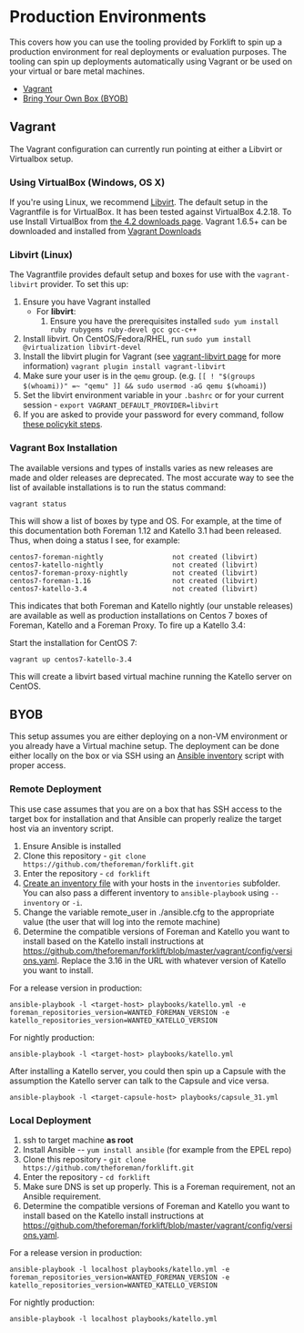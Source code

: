 # Production Environments

This covers how you can use the tooling provided by Forklift to spin up a production environment for real deployments or evaluation purposes. The tooling can spin up deployments automatically using Vagrant or be used on your virtual or bare metal machines.

 * [Vagrant](#vagrant)
 * [Bring Your Own Box (BYOB)](#byob)


## Vagrant

The Vagrant configuration can currently run pointing at either a Libvirt or Virtualbox setup.

### Using VirtualBox (Windows, OS X)

If you're using Linux, we recommend [Libvirt](#libvirt). The default setup in the Vagrantfile is for VirtualBox. It has been tested against VirtualBox 4.2.18.  To use Install VirtualBox from [the 4.2 downloads
page](https://www.virtualbox.org/wiki/Download_Old_Builds_4_2). Vagrant 1.6.5+ can be downloaded and installed from [Vagrant Downloads](http://www.vagrantup.com/downloads.html)

### Libvirt (Linux)

The Vagrantfile provides default setup and boxes for use with the `vagrant-libvirt` provider. To set this up:

1. Ensure you have Vagrant installed
   * For **libvirt**:
     1. Ensure you have the prerequisites installed `sudo yum install ruby rubygems ruby-devel gcc gcc-c++`
1. Install libvirt. On CentOS/Fedora/RHEL, run `sudo yum install @virtualization libvirt-devel`
1. Install the libvirt plugin for Vagrant (see [vagrant-libvirt page](https://github.com/vagrant-libvirt/vagrant-libvirt) for more information) `vagrant plugin install vagrant-libvirt`
1. Make sure your user is in the `qemu` group. (e.g. `[[ ! "$(groups $(whoami))" =~ "qemu" ]] && sudo usermod -aG qemu $(whoami)`)
1. Set the libvirt environment variable in your `.bashrc` or for your current session - `export VAGRANT_DEFAULT_PROVIDER=libvirt`
1. If you are asked to provide your password for every command, follow [these policykit steps](https://developer.fedoraproject.org/tools/vagrant/vagrant-libvirt.html).

### Vagrant Box Installation

The available versions and types of installs varies as new releases are made and older releases are deprecated. The most accurate way to see the list of available installations is to run the status command:

```
vagrant status
```

This will show a list of boxes by type and OS. For example, at the time of this documentation both Foreman 1.12 and Katello 3.1 had been released. Thus, when doing a status I see, for example:

```
centos7-foreman-nightly                 not created (libvirt)
centos7-katello-nightly                 not created (libvirt)
centos7-foreman-proxy-nightly           not created (libvirt)
centos7-foreman-1.16                    not created (libvirt)
centos7-katello-3.4                     not created (libvirt)
```

This indicates that both Foreman and Katello nightly (our unstable releases) are available as well as production installations on Centos 7 boxes of Foreman, Katello and a Foreman Proxy. To fire up a Katello 3.4:

Start the installation for CentOS 7:

    vagrant up centos7-katello-3.4

This will create a libvirt based virtual machine running the Katello server on CentOS.

## BYOB

This setup assumes you are either deploying on a non-VM environment or you already have a Virtual machine setup. The deployment can be done either locally on the box or via SSH using an [Ansible inventory](http://docs.ansible.com/ansible/intro_inventory.html) script with proper access.

### Remote Deployment

This use case assumes that you are on a box that has SSH access to the target box for installation and that Ansible can properly realize the target host via an inventory script.

1. Ensure Ansible is installed
2. Clone this repository - `git clone https://github.com/theforeman/forklift.git`
3. Enter the repository - `cd forklift`
4. [Create an inventory file](https://docs.ansible.com/ansible/latest/intro_inventory.html) with your hosts in the `inventories` subfolder. You can also pass a different inventory to `ansible-playbook` using `--inventory` or `-i`.
5. Change the variable remote_user in ./ansible.cfg to the appropriate value (the user that will log into the remote machine)
6. Determine the compatible versions of Foreman and Katello you want to install based on the Katello install instructions at https://github.com/theforeman/forklift/blob/master/vagrant/config/versions.yaml. Replace the 3.16 in the URL with whatever version of Katello you want to install.

For a release version in production:

    ansible-playbook -l <target-host> playbooks/katello.yml -e foreman_repositories_version=WANTED_FOREMAN_VERSION -e katello_repositories_version=WANTED_KATELLO_VERSION

For nightly production:

    ansible-playbook -l <target-host> playbooks/katello.yml


After installing a Katello server, you could then spin up a Capsule with the assumption the Katello server can talk to the Capsule and vice versa.

    ansible-playbook -l <target-capsule-host> playbooks/capsule_31.yml

### Local Deployment

1. ssh to target machine **as root**
2. Install Ansible -- `yum install ansible` (for example from the EPEL repo)
3. Clone this repository - `git clone https://github.com/theforeman/forklift.git`
4. Enter the repository - `cd forklift`
5. Make sure DNS is set up properly. This is a Foreman requirement, not an Ansible requirement.
6. Determine the compatible versions of Foreman and Katello you want to install based on the Katello install instructions at https://github.com/theforeman/forklift/blob/master/vagrant/config/versions.yaml.

For a release version in production:

    ansible-playbook -l localhost playbooks/katello.yml -e foreman_repositories_version=WANTED_FOREMAN_VERSION -e katello_repositories_version=WANTED_KATELLO_VERSION

For nightly production:

    ansible-playbook -l localhost playbooks/katello.yml
